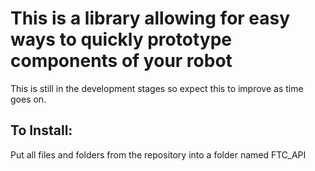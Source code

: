 # This is a library allowing for easy ways to quickly prototype components of your robot

This is still in the development stages so expect this to improve as time goes on.

## To Install:
Put all files and folders from the repository into a folder named FTC_API
